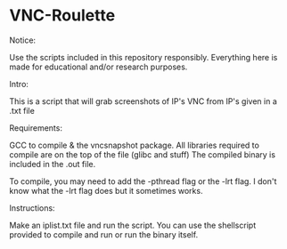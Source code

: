 # VNC-Roulette
Notice:

Use the scripts included in this repository responsibly. Everything here is made for educational and/or research purposes.

Intro:

This is a script that will grab screenshots of IP's VNC from IP's given in a .txt file

Requirements:

GCC to compile & the vncsnapshot package. All libraries required to compile are on the top of the file (glibc and stuff)
The compiled binary is included in the .out file.

To compile, you may need to add the -pthread flag or the -lrt flag. I don't know what the -lrt flag does but it sometimes works.

Instructions:

Make an iplist.txt file and run the script. You can use the shellscript provided to compile and run or run the binary itself.